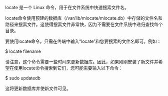 locate 是一个 Linux 命令，用于在文件系统中快速搜索文件名。

locate命令使用预建的数据库（/var/lib/mlocate/mlocate.db）中存储的文件名和路径来搜索文件。这使得搜索文件非常快，因为不需要在文件系统中递归查找每个目录。

要使用locate命令，只需在终端中输入“locate”和您要搜索的文件名即可。例如：

$ locate filename

请注意，这个命令需要一些时间来更新数据库。因此，如果刚刚安装了新文件并希望在使用locate命令搜索到它们，您可能需要输入以下命令：

$ sudo updatedb

这将更新数据库并使新文件可见。